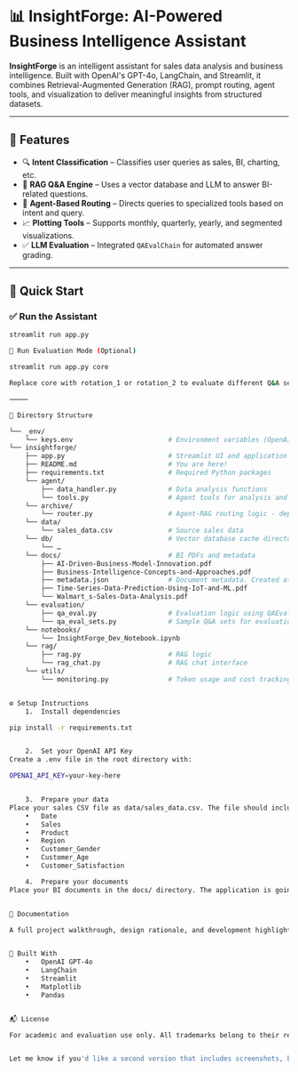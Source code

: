 # 📊 InsightForge: AI-Powered Business Intelligence Assistant

**InsightForge** is an intelligent assistant for sales data analysis and business intelligence. Built with OpenAI's GPT-4o, LangChain, and Streamlit, it combines Retrieval-Augmented Generation (RAG), prompt routing, agent tools, and visualization to deliver meaningful insights from structured datasets.

---

## 🚀 Features

- 🔍 **Intent Classification** – Classifies user queries as sales, BI, charting, etc.
- 🧠 **RAG Q&A Engine** – Uses a vector database and LLM to answer BI-related questions.
- 🤖 **Agent-Based Routing** – Directs queries to specialized tools based on intent and query.
- 📈 **Plotting Tools** – Supports monthly, quarterly, yearly, and segmented visualizations.
- ✅ **LLM Evaluation** – Integrated `QAEvalChain` for automated answer grading.

---

## 🧪 Quick Start

### ✅ Run the Assistant

```bash
streamlit run app.py

🧪 Run Evaluation Mode (Optional)

streamlit run app.py core

Replace core with rotation_1 or rotation_2 to evaluate different Q&A sets.

⸻

📁 Directory Structure

└── _env/
	└── keys.env                        # Environment variables (OpenAI key, not committed)
└── insightforge/
	├── app.py                          # Streamlit UI and application entry point
	├── README.md                       # You are here!
	├── requirements.txt                # Required Python packages
	└── agent/
		├── data_handler.py             # Data analysis functions
		└── tools.py                    # Agent tools for analysis and plotting
	└── archive/
		└── router.py                   # Agent-RAG routing logic - deprecated
	└── data/
		└── sales_data.csv              # Source sales data
	└── db/                             # Vector database cache directory. Created at runtime - not committed
		└── …                           
	└── docs/                           # BI PDFs and metadata
		├── AI-Driven-Business-Model-Innovation.pdf
		├── Business-Intelligence-Concepts-and-Approaches.pdf
		├── metadata.json               # Document metadata. Created at runtime - not committed
		├── Time-Series-Data-Prediction-Using-IoT-and-ML.pdf
		└── Walmart_s-Sales-Data-Analysis.pdf
	└── evaluation/
		├── qa_eval.py                  # Evaluation logic using QAEvalChain
		└── qa_eval_sets.py             # Sample Q&A sets for evaluation
	└── notebooks/
		└── InsightForge_Dev_Notebook.ipynb
	└── rag/
		├── rag.py                      # RAG logic
		└── rag_chat.py                 # RAG chat interface
	└── utils/
		└── monitoring.py               # Token usage and cost tracking


⚙️ Setup Instructions
	1.	Install dependencies

pip install -r requirements.txt


	2.	Set your OpenAI API Key
Create a .env file in the root directory with:

OPENAI_API_KEY=your-key-here


	3.	Prepare your data
Place your sales CSV file as data/sales_data.csv. The file should include at least:
	•	Date
	•	Sales
	•	Product
	•	Region
	•	Customer_Gender
	•	Customer_Age
	•	Customer_Satisfaction

	4.	Prepare your documents
Place your BI documents in the docs/ directory. The application is going to load them, add a metadata file for tracking document additions, removals, or new versions, ingest them, classify them, and create a vector database.


📄 Documentation

A full project walkthrough, design rationale, and development highlights are available in the accompanying documentation PDF.


🧠 Built With
	•	OpenAI GPT-4o
	•	LangChain
	•	Streamlit
	•	Matplotlib
	•	Pandas


📬 License

For academic and evaluation use only. All trademarks belong to their respective owners.


Let me know if you'd like a second version that includes screenshots, badges, or links to example outputs.